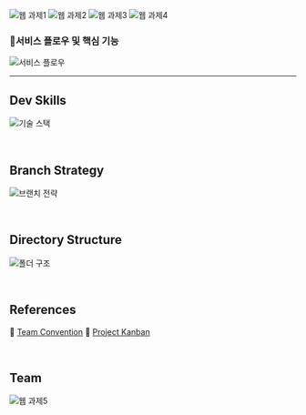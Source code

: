 ![웹 과제1](https://github.com/TEAM-MODDY/moddy-web/assets/111034927/9d916fbb-f2d0-4cc0-a7d8-f2663b8cf11f)
![웹 과제2](https://github.com/TEAM-MODDY/moddy-web/assets/111034927/6eb313a4-fb1b-4981-9fd3-fef0248d18c8)
![웹 과제3](https://github.com/TEAM-MODDY/moddy-web/assets/111034927/e73613b7-cae9-468a-953f-4255999c10b5)
![웹 과제4](https://github.com/TEAM-MODDY/moddy-web/assets/111034927/d653aa59-baa3-4bdb-956f-df1a1e4ed963)



### 💈서비스 플로우 및 핵심 기능

![서비스 플로우](https://github.com/TEAM-MODDY/moddy-web/assets/111034927/e803de51-7602-4dff-91af-8c7941f51a89)

---

## Dev Skills
![기술 스택](https://github.com/TEAM-MODDY/moddy-web/assets/111034927/8eb70a1e-2a5a-4b00-bf50-d1763b54275e)

<br/>

## Branch Strategy
![브랜치 전략](https://github.com/TEAM-MODDY/moddy-web/assets/111034927/58879d31-0026-4b5f-9f63-5e2abc6c7322)


<br/>

## Directory Structure
![폴더 구조](https://github.com/TEAM-MODDY/moddy-web/assets/111034927/5e471674-9ee0-4ab0-b8c0-cf1b621e7a90)

<br/>

## References
🔗 [Team Convention](https://sparkle-uni.notion.site/Moddy-FE-Convention-ebeeadc8d4bf419484a8e9f4ad82f125?pvs=4)
🔗 [Project Kanban](https://github.com/orgs/TEAM-MODDY/projects/1)

<br/>

## Team


![웹 과제5](https://github.com/TEAM-MODDY/moddy-web/assets/111034927/b33fcd98-ac17-4169-9141-674b28081747)
